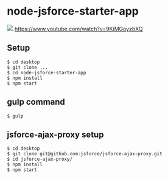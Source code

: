 # node-jsforce-starter-app
<img src="http://cdn-ak.f.st-hatena.com/images/fotolife/t/tyoshikawa1106/20160317/20160317005342.png" />
<a href="https://www.youtube.com/watch?v=9KiMGoyzbXQ">https://www.youtube.com/watch?v=9KiMGoyzbXQ</a>

## Setup
```
$ cd desktop
$ git clone ...
$ cd node-jsforce-starter-app
$ npm install
$ npm start
```

## gulp command
```
$ gulp
```

## jsforce-ajax-proxy setup
```
$ cd desktop
$ git clone git@github.com:jsforce/jsforce-ajax-proxy.git
$ cd jsforce-ajax-proxy/
$ npm install
$ npm start
```

